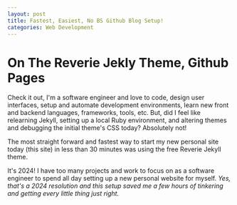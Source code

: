 ```yaml
---
layout: post
title: Fastest, Easiest, No BS Github Blog Setup!
categories: Web Development
---
```


# On The Reverie Jekly Theme, Github Pages

Check it out, I'm a software engineer and love to code, 
design user interfaces, setup and automate development
environments, learn new front and backend languages, frameworks,
tools, etc. But, did I feel like relearning Jekyll, setting
up a local Ruby environment, and altering themes and debugging
the initial theme's CSS today? Absolutely not!

The most straight forward and fastest way to start
my new personal site today (this site) in less than 30 minutes
was using the free Reverie Jekyll theme. 

It's 2024! I have too many projects and work to focus on
as a software engineer to spend all day setting up a new 
personal website for myself. _Yes, that's a 2024 resolution
and this setup saved me a few hours of tinkering and getting
every little thing just right._